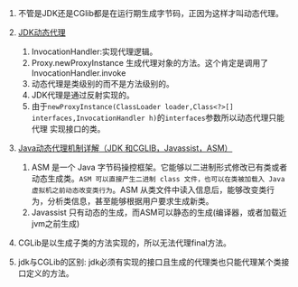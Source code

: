 1. 不管是JDK还是CGlib都是在运行期生成字节码，正因为这样才叫动态代理。
1. [JDK动态代理](https://segmentfault.com/a/1190000007089902#articleHeader8)
    1. InvocationHandler:实现代理逻辑。
    1. Proxy.newProxyInstance 生成代理对象的方法。这个肯定是调用了InvocationHandler.invoke
    1. 动态代理是类级别的而不是方法级别的。
    1. JDK代理是通过反射实现的。
    1. 由于`newProxyInstance(ClassLoader loader,Class<?>[] interfaces,InvocationHandler h)`的`interfaces`参数所以动态代理只能代理
    实现接口的类。      
2. [Java动态代理机制详解（JDK 和CGLIB，Javassist，ASM）](https://blog.csdn.net/luanlouis/article/details/24589193)
    1. ASM 是一个 Java 字节码操控框架。它能够以二进制形式修改已有类或者动态生成类。`ASM 可以直接产生二进制 class 文件，也可以在类被加载入 Java 虚拟机之前动态改变类行为`。ASM 从类文件中读入信息后，能够改变类行为，分析类信息，甚至能够根据用户要求生成新类。
    2. Javassist 只有动态的生成，而ASM可以静态的生成(编译器，或者加载近jvm之前生成)
1. CGLib是以生成子类的方法实现的，所以无法代理final方法。

1. jdk与CGLib的区别: jdk必须有实现的接口且生成的代理类也只能代理某个类接口定义的方法。
   
